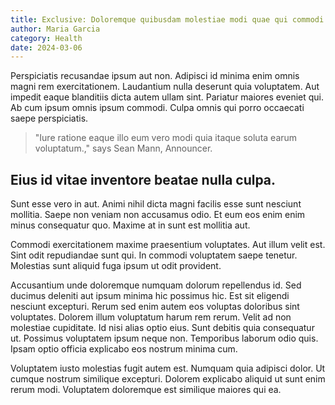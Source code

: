 ```yaml
---
title: Exclusive: Doloremque quibusdam molestiae modi quae qui commodi sint pariatur.
author: Maria Garcia
category: Health
date: 2024-03-06
---
```


Perspiciatis recusandae ipsum aut non. Adipisci id minima enim omnis magni rem exercitationem. Laudantium nulla deserunt quia voluptatem. Aut impedit eaque blanditiis dicta autem ullam sint. Pariatur maiores eveniet qui. Ab cum ipsum omnis ipsum commodi. Culpa omnis qui porro occaecati saepe perspiciatis.

> "Iure ratione eaque illo eum vero modi quia itaque soluta earum voluptatum.," says Sean Mann, Announcer.

## Eius id vitae inventore beatae nulla culpa.

Sunt esse vero in aut. Animi nihil dicta magni facilis esse sunt nesciunt mollitia. Saepe non veniam non accusamus odio. Et eum eos enim enim minus consequatur quo. Maxime at in sunt est mollitia aut.

Commodi exercitationem maxime praesentium voluptates. Aut illum velit est. Sint odit repudiandae sunt qui. In commodi voluptatem saepe tenetur. Molestias sunt aliquid fuga ipsum ut odit provident.

Accusantium unde doloremque numquam dolorum repellendus id. Sed ducimus deleniti aut ipsum minima hic possimus hic. Est sit eligendi nesciunt excepturi. Rerum sed enim autem eos voluptas doloribus sint voluptates. Dolorem illum voluptatum harum rem rerum. Velit ad non molestiae cupiditate. Id nisi alias optio eius. Sunt debitis quia consequatur ut. Possimus voluptatem ipsum neque non. Temporibus laborum odio quis. Ipsam optio officia explicabo eos nostrum minima cum.

Voluptatem iusto molestias fugit autem est. Numquam quia adipisci dolor. Ut cumque nostrum similique excepturi. Dolorem explicabo aliquid ut sunt enim rerum modi. Voluptatem doloremque est similique maiores qui ea.